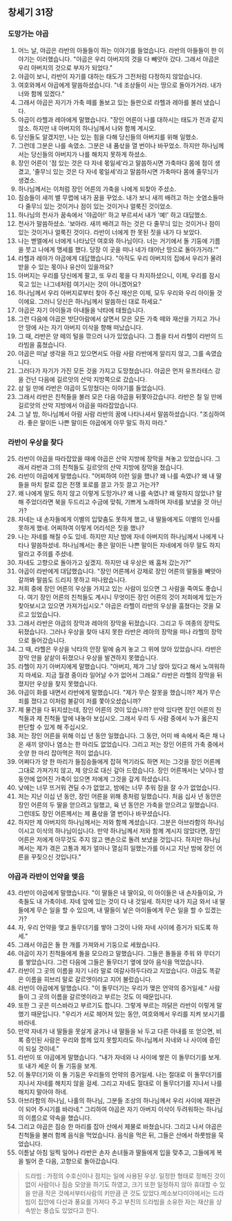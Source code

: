 ## 창세기 31장

### 도망가는 야곱
1. 어느 날, 야곱은 라반의 아들들이 하는 이야기를 들었습니다. 라반의 아들들이 한 이야기는 이러했습니다. "야곱은 우리 아버지의 것을 다 빼앗아 갔다. 그래서 야곱은 우리 아버지의 것으로 부자가 되었다."
2. 야곱이 보니, 라반이 자기를 대하는 태도가 그전처럼 다정하지 않았습니다.
3. 여호와께서 야곱에게 말씀하셨습니다. "네 조상들이 사는 땅으로 돌아가거라. 내가 너와 함께 있겠다."
4. 그래서 야곱은 자기가 가축 떼를 돌보고 있는 들판으로 라헬과 레아를 불러 냈습니다.
5. 야곱이 라헬과 레아에게 말했습니다. "장인 어른이 나를 대하시는 태도가 전과 같지 않소. 하지만 내 아버지의 하나님께서 나와 함께 계시오.
6. 당신들도 알겠지만, 나는 있는 힘을 다해 당신들의 아버지를 위해 일했소.
7. 그런데 그분은 나를 속였소. 그분은 내 품삯을 열 번이나 바꾸었소. 하지만 하나님께서는 당신들의 아버지가 나를 해치지 못하게 하셨소.
8. 장인 어른이 '점 있는 것은 다 자네 몫일세'라고 말씀하시면 가축마다 몸에 점이 생겼고, '줄무늬 있는 것은 다 자네 몫일세'라고 말씀하시면 가축마다 몸에 줄무늬가 생겼소.
9. 하나님께서는 이처럼 장인 어른의 가축을 나에게 되찾아 주셨소.
10. 짐승들이 새끼 밸 무렵에 내가 꿈을 꾸었소. 내가 보니 새끼 배려고 하는 숫염소들마다 줄무늬 있는 것이거나 점이 있는 것이거나 얼룩진 것이었소.
11. 하나님의 천사가 꿈속에서 '야곱아!' 하고 부르셔서 내가 '예!' 하고 대답했소.
12. 천사가 말씀하셨소. '보아라. 새끼 배려고 하는 것은 다 줄무늬 있는 것이거나 점이 있는 것이거나 얼룩진 것이다. 라반이 너에게 한 못된 짓을 내가 다 보았다.
13. 나는 벧엘에서 너에게 나타났던 여호와 하나님이다. 너는 거기에서 돌 기둥에 기름을 붓고 나에게 맹세를 했다. 당장 이 곳을 떠나 네가 태어난 땅으로 돌아가거라.'"
14. 라헬과 레아가 야곱에게 대답했습니다. "아직도 우리 아버지의 집에서 우리가 물려받을 수 있는 몫이나 유산이 있을까요?
15. 아버지는 우리를 당신에게 팔고, 또 우리 몫을 다 차지하셨으니, 이제, 우리를 잠시 묵고 있는 나그네처럼 여기시는 것이 아니겠어요?
16. 하나님께서 우리 아버지로부터 찾아 주신 재산은 이제, 모두 우리와 우리 아이들 것이에요. 그러니 당신은 하나님께서 말씀하신 대로 하세요."
17. 야곱은 자기 아이들과 아내들을 낙타에 태웠습니다.
18. 그런 다음에 야곱은 밧단아람에서 살면서 모은 모든 가축 떼와 재산을 가지고 가나안 땅에 사는 자기 아버지 이삭을 향해 떠났습니다.
19. 그 때, 라반은 양 떼의 털을 깎으러 나가 있었습니다. 그 틈을 타서 라헬이 라반의 드라빔을 훔쳤습니다.
20. 야곱은 떠날 생각을 하고 있으면서도 아람 사람 라반에게 알리지 않고, 그를 속였습니다.
21. 그러다가 자기가 가진 모든 것을 가지고 도망쳤습니다. 야곱은 먼저 유프라테스 강을 건넌 다음에 길르앗의 산악 지방쪽으로 갔습니다.
22. 삼 일 만에 라반은 야곱이 도망쳤다는 이야기를 들었습니다.
23. 그래서 라반은 친척들을 불러 모은 다음 야곱을 뒤쫓아갔습니다. 라반은 칠 일 만에 길르앗의 산악 지방에서 야곱을 따라잡았습니다.
24. 그 날 밤, 하나님께서 아람 사람 라반의 꿈에 나타나셔서 말씀하셨습니다. "조심하여라. 좋은 말이든 나쁜 말이든 야곱에게 아무 말도 하지 마라."
### 라반이 우상을 찾다
25. 라반이 야곱을 따라잡았을 때에 야곱은 산악 지방에 장막을 쳐놓고 있었습니다. 그래서 라반과 그의 친척들도 길르앗의 산악 지방에 장막을 쳤습니다.
26. 라반이 야곱에게 말했습니다. "어찌하여 이런 일을 했나? 왜 나를 속였나? 왜 내 딸들을 마치 칼로 잡은 전쟁 포로를 끌고 가듯 끌고 가는가?
27. 왜 나에게 말도 하지 않고 이렇게 도망가나? 왜 나를 속였나? 왜 말하지 않았나? 말해 주었더라면 북을 두드리고 수금에 맞춰, 기쁘게 노래하며 자네를 보냈을 것 아닌가?
28. 자네는 내 손자들에게 이별의 입맞춤도 못하게 했고, 내 딸들에게도 이별의 인사를 못하게 했네. 어찌하여 이렇게 어리석은 짓을 했나?
29. 나는 자네를 해칠 수도 있네. 하지만 지난 밤에 자네 아버지의 하나님께서 나에게 나타나 말씀하셨네. 하나님께서는 좋은 말이든 나쁜 말이든 자네에게 아무 말도 하지 말라고 주의를 주셨네.
30. 자네도 고향으로 돌아가고 싶겠지. 하지만 내 우상은 왜 훔쳐 갔는가?"
31. 야곱이 라반에게 대답했습니다. "장인 어른께서 강제로 장인 어른의 딸들을 빼앗아 갈까봐 말씀도 드리지 못하고 떠나왔습니다.
32. 저희 중에 장인 어른의 우상을 가지고 있는 사람이 있으면 그 사람을 죽여도 좋습니다. 여기 장인 어른의 친척들도 계시니 무엇이든 장인 어른의 것이 저희에게 있는가 찾아보시고 있으면 가져가십시오." 야곱은 라헬이 라반의 우상을 훔쳤다는 것을 모르고 있었습니다.
33. 그래서 라반은 야곱의 장막과 레아의 장막을 뒤졌습니다. 그리고 두 여종의 장막도 뒤졌습니다. 그러나 우상을 찾아 내지 못한 라반은 레아의 장막을 떠나 라헬의 장막으로 들어갔습니다.
34. 그 때, 라헬은 우상을 낙타의 안장 밑에 숨겨 놓고 그 위에 앉아 있었습니다. 라반은 장막 안을 샅샅이 뒤졌으나 우상을 발견하지 못했습니다.
35. 라헬이 자기 아버지에게 말했습니다. "아버지, 제가 그냥 앉아 있다고 해서 노여워하지 마세요. 지금 월경 중이라 일어날 수가 없어서 그래요." 라반은 라헬의 장막을 뒤졌지만 우상을 찾지 못했습니다.
36. 야곱이 화를 내면서 라반에게 말했습니다. "제가 무슨 잘못을 했습니까? 제가 무슨 죄를 졌다고 이처럼 불같이 저를 쫓아오셨습니까?
37. 제 물건을 다 뒤지셨는데, 장인 어른의 것이 있습니까? 만약 있다면 장인 어른의 친척들과 제 친척들 앞에 내놓아 보십시오. 그래서 우리 두 사람 중에서 누가 옳은지 판단할 수 있게 해 주십시오.
38. 저는 장인 어른을 위해 이십 년 동안 일했습니다. 그 동안, 어미 배 속에서 죽은 채 나온 새끼 양이나 염소는 한 마리도 없었습니다. 그리고 저는 장인 어른의 가축 중에서 숫양 한 마리 잡아먹은 적이 없습니다.
39. 어쩌다가 양 한 마리가 들짐승들에게 잡혀 먹기라도 하면 저는 그것을 장인 어른께 그대로 가져가지 않고, 제 양으로 대신 갚아 드렸습니다. 장인 어른께서는 낮이나 밤 동안에 없어진 가축이 있으면 저에게 그것을 갚게 하셨습니다.
40. 낮에는 너무 뜨거워 견딜 수가 없었고, 밤에는 너무 추워 잠을 잘 수가 없었습니다.
41. 저는 지난 이십 년 동안, 장인 어른을 위해 종처럼 일했습니다. 처음 십사 년 동안은 장인 어른의 두 딸을 얻으려고 일했고, 육 년 동안은 가축을 얻으려고 일했습니다. 그런데도 장인 어른께서는 제 품삯을 열 번이나 바꾸셨습니다.
42. 하지만 제 아버지의 하나님께서는 저와 함께 계셨습니다. 그분은 아브라함의 하나님이시고 이삭의 하나님이십니다. 만약 하나님께서 저와 함께 계시지 않았다면, 장인 어른은 저에게 아무것도 주지 않고 맨손으로 돌려 보냈을 것입니다. 하지만 하나님께서는 제가 겪은 고통과 제가 얼마나 열심히 일했는가를 아시고 지난 밤에 장인 어른을 꾸짖으신 것입니다."
### 야곱과 라반이 언약을 맺음
43. 라반이 야곱에게 말했습니다. "이 딸들은 내 딸이요, 이 아이들은 내 손자들이요, 가축들도 내 가축이네. 자네 앞에 있는 것이 다 내 것일세. 하지만 내가 지금 와서 내 딸들에게 무슨 일을 할 수 있으며, 내 딸들이 낳은 아이들에게 무슨 일을 할 수 있겠는가?
44. 자, 우리 언약을 맺고 돌무더기를 쌓아 그것이 나와 자네 사이에 증거가 되도록 하세."
45. 그래서 야곱은 돌 한 개를 가져와서 기둥으로 세웠습니다.
46. 야곱이 자기 친척들에게 돌을 모으라고 말했습니다. 그들은 돌들을 주워 와 무더기를 쌓았습니다. 그런 다음에 그들은 돌무더기 옆에 앉아 음식을 먹었습니다.
47. 라반이 그 곳의 이름을 자기 나라 말로 여갈사하두다라고 지었습니다. 야곱도 똑같은 이름을 히브리 말로 갈르엣이라고 지어 불렀습니다.
48. 라반이 야곱에게 말했습니다. "이 돌무더기는 우리가 맺은 언약의 증거일세." 사람들이 그 곳의 이름을 갈르엣이라고 부르는 것도 이 때문입니다.
49. 또한 그 곳은 미스바라고 부르기도 합니다. 그렇게 부르는 까닭은 라반이 이렇게 말했기 때문입니다. "우리가 서로 헤어져 있는 동안, 여호와께서 우리를 지켜 보시기를 바라네.
50. 만약 자네가 내 딸들을 못살게 굴거나 내 딸들을 놔 두고 다른 아내를 또 얻으면, 비록 증인된 사람은 우리와 함께 있지 못할지라도 하나님께서 자네와 나 사이에 증인이 되실 것이네."
51. 라반이 또 야곱에게 말했습니다. "내가 자네와 나 사이에 쌓은 이 돌무더기를 보게. 또 내가 세운 이 돌 기둥을 보게.
52. 이 돌무더기와 이 돌 기둥은 우리들의 언약의 증거일세. 나는 절대로 이 돌무더기를 지나서 자네를 해치지 않을 걸세. 그리고 자네도 절대로 이 돌무더기를 지나서 나를 해치지 말아야 하네.
53. 아브라함의 하나님, 나홀의 하나님, 그분들 조상의 하나님께서 우리 사이에 재판관이 되어 주시기를 바라네." 그리하여 야곱은 자기 아버지 이삭이 두려워하는 하나님의 이름으로 약속을 했습니다.
54. 그리고 야곱은 짐승 한 마리를 잡아 산에서 제물로 바쳤습니다. 그리고 나서 야곱은 친척들을 불러 함께 음식을 먹었습니다. 음식을 먹은 뒤, 그들은 산에서 하룻밤을 묵었습니다.
55. 이튿날 아침 일찍 일어나 라반은 손자 손녀들과 딸들에게 입을 맞추고, 그들에게 복을 빌어 준 다음, 고향으로 돌아갔습니다.

> 드라빔 : 가정의 수호신이나 점치는 일에 사용된 우상. 일정한 형태로 정해진 것이 없이 사람이나 짐승 모양을 하기도 하였고, 크기 또한 일정하지 않아 휴대할 수 있을 만큼 작은 것에서부터사람의 키만큼 큰 것도 있었다.메소보다미아에서는 드라빔이 집안에 다산과 풍요를 가져다 주고 부친의 드라빔을 소유한 자는 재산을 상속받는 풍습도 있었다고 한다.